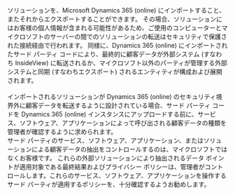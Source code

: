 ソリューションを、Microsoft Dynamics 365 (online) にインポートすること、またそれからエクスポートすることができます。 その場合、ソリューションにはお客様の個人情報が含まれる可能性があるため、ご使用のコンピューターとマイクロソフトのサーバーの間でのソリューションの転送はセキュリティで保護された接続経由で行われます。 同様に、Dynamics 365 (online) にインポートされたサード パーティ コードにより、最終的に顧客データが外部システム (すなわち InsideView) に転送されるか、マイクロソフト以外のパーティが管理する外部システムと同期 (すなわちエクスポート) されるエンティティが構成および展開されます。</BR>  
インポートされるソリューションが Dynamics 365 (online) のセキュリティ境界外に顧客データを転送するように設計されている場合、サード パーティ コードを Dynamics 365 (online) インスタンスにアップロードする前に、サービス、ソフトウェア、アプリケーションによって呼び出される顧客データの種類を管理者が確認するように求められます。  </BR>
 サード パーティのサービス、ソフトウェア、アプリケーション、またはソリューションによる顧客データの抽出をコントロールするのは、マイクロソフトではなくお客様です。 これらの外部ソリューションにより抽出されるデータ ポイントが適用対象である最終結果およびプライバシー ポリシーは、管理者がコントロールします。これらのサービス、ソフトウェア、アプリケーションを操作するサード パーティが適用するポリシーを、十分確認するようお勧めします。